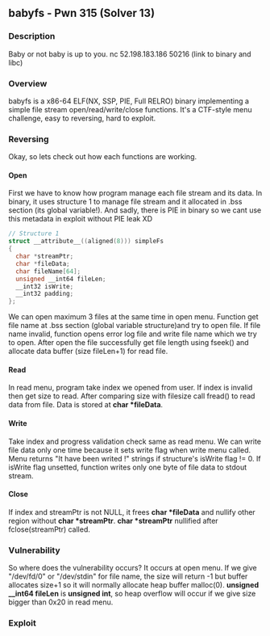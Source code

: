 babyfs - Pwn 315 (Solver 13)
-------------
### Description
Baby or not baby is up to you.
nc 52.198.183.186 50216
(link to binary and libc)

### Overview
babyfs is a x86-64 ELF(NX, SSP, PIE, Full RELRO) binary implementing a simple file stream open/read/write/close functions.
It's a CTF-style menu challenge, easy to reversing, hard to exploit.

### Reversing
Okay, so lets check out how each functions are working.

#### Open

First we have to know how program manage each file stream and its data.
In binary, it uses structure 1 to manage file stream and it allocated in .bss section (its global variable!).
And sadly, there is PIE in binary so we cant use this metadata in exploit without PIE leak XD

```c
// Structure 1
struct __attribute__((aligned(8))) simpleFs
{
  char *streamPtr;
  char *fileData;
  char fileName[64];
  unsigned __int64 fileLen;
  __int32 isWrite;
  __int32 padding;
};
```

We can open maximum 3 files at the same time in open menu. Function get file name at .bss section (global variable structure)and try to open file. If file name invalid, function opens error log file and write file name which we try to open. After open the file successfully get file length using fseek() and allocate data buffer (size fileLen+1) for read file.

#### Read
In read menu, program take index we opened from user. If index is invalid then get size to read. After comparing size with filesize call fread() to read data from file. Data is stored at **char \*fileData**.

#### Write
Take index and progress validation check same as read menu. We can write file data only one time because it sets write flag when write menu called. Menu returns "It have been writed !" strings if structure's isWrite flag != 0. If isWrite flag unsetted, function writes only one byte of file data to stdout stream.

#### Close
If index and streamPtr is not NULL, it frees **char \*fileData** and nullify other region without **char \*streamPtr**. **char \*streamPtr** nullified after fclose(streamPtr) called.

### Vulnerability

So where does the vulnerability occurs? It occurs at open menu. If we give "/dev/fd/0" or "/dev/stdin" for file name, the size will return -1 but buffer allocates size+1 so it will normally allocate heap buffer malloc(0). **unsigned __int64 fileLen** is **unsigned int**, so heap overflow will occur if we give size bigger than 0x20 in read menu.

### Exploit
